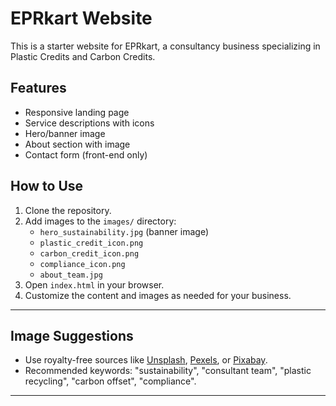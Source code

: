 # EPRkart Website

This is a starter website for EPRkart, a consultancy business specializing in Plastic Credits and Carbon Credits.

## Features

- Responsive landing page
- Service descriptions with icons
- Hero/banner image
- About section with image
- Contact form (front-end only)

## How to Use

1. Clone the repository.
2. Add images to the `images/` directory:
   - `hero_sustainability.jpg` (banner image)
   - `plastic_credit_icon.png`
   - `carbon_credit_icon.png`
   - `compliance_icon.png`
   - `about_team.jpg`
3. Open `index.html` in your browser.
4. Customize the content and images as needed for your business.

---

## Image Suggestions

- Use royalty-free sources like [Unsplash](https://unsplash.com/), [Pexels](https://pexels.com/), or [Pixabay](https://pixabay.com/).
- Recommended keywords: "sustainability", "consultant team", "plastic recycling", "carbon offset", "compliance".

---